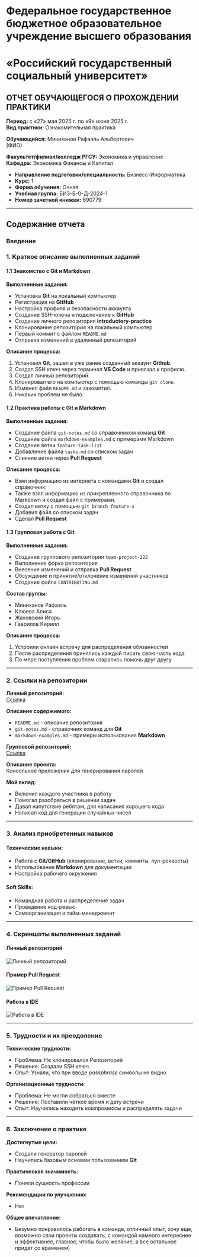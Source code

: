 # Федеральное государственное бюджетное образовательное учреждение высшего образования  
# «Российский государственный социальный университет»  

## ОТЧЕТ ОБУЧАЮЩЕГОСЯ О ПРОХОЖДЕНИИ ПРАКТИКИ  
**Период:** с «27» мая 2025 г. по «9» июня 2025 г.  
**Вид практики:** Ознакомительная практика  

**Обучающийся:** Миниханов Рафаэль Альбертович  
(ФИО)  

**Факультет/филиал/колледж РГСУ:** Экономика и управление  
**Кафедра:** Экономика Финансы и Капитал  

- **Направление подготовки/специальность:** Бизнесс-Информатика  
- **Курс:** 1 
- **Форма обучения:** Очная 
- **Учебная группа:** БИЗ-Б-0-Д-2024-1 
- **Номер зачетной книжки:** 690779 

---

## Содержание отчета

### Введение  

### 1. Краткое описание выполненных заданий

#### 1.1 Знакомство с __Git__ и __Markdown__
**Выполненные задания:**  
- Установка __Git__ на локальный компьютер  
- Регистрация на __GitHub__  
- Настройка профиля и безопасности аккаунта  
- Создание SSH-ключа и подключение к __GitHub__  
- Создание личного репозитория __introductory-practice__ 
- Клонирование репозитория на локальный компьютер  
- Первый коммит с файлом `README.md`
- Отправка изменений в удаленный репозиторий  

**Описание процесса:**  
1. Установил __Git__, зашел в уже ранее созданный аккаунт __Github__. 
2. Создал SSH ключ через терминал __VS Code__ и привязал к профилю. 
3. Создал личный репозиторий. 
4. Клонировал его на компьютер с помощью команды `git clone`. 
5. Изменил файл `README.md` и закомитил. 
6. Никаких проблем не было.

#### 1.2 Практика работы с __Git__ и __Markdown__
**Выполненные задания:**  
- Создание файла `git-notes.md` со справочником команд __Git__  
- Создание файла `markdown-examples.md` с примерами Markdown  
- Создание ветки `feature-task-list`  
- Добавление файла `tasks.md` со списком задач  
- Слияние ветки через __Pull Request__  

**Описание процесса:**  
- Взял информацию из интернета с командами __Git__ и создал справочник.
- Также взял информацию из прикрепленного справочника по Markdown и создал файл с примерами.
- Создал ветку с помощью `git branch feature-x`
- Добавил файл со списком задач
- Сделал __Pull Request__

#### 1.3 Групповая работа с Git
**Выполненные задания:**  
- Создание группового репозитория `team-project-222`
- Выполнение форка репозитория  
- Внесение изменений и отправка __Pull Request__  
- Обсуждение и принятие/отклонение изменений участников  
- Создание файла `CONTRIBUTING.md`  

**Состав группы:**  
- Миниханов Рафаэль
- Клюева Алиса
- Жаховский Игорь
- Гаврилов Кирилл

**Описание процесса:**  
1. Устроили онлайн встречу для распределения обязанностей 
2. После распределения принялись каждый писать свою часть кода
3. По мере поступления проблем старались помочь друг другу

---

### 2. Ссылки на репозитории
**Личный репозиторий:**  
[Ссылка](https://github.com/newcivetik/introductory-practice-civetik)

**Описание содержимого:**  
- `README.md` -  описание репозитория
- `git-notes.md` - справочник команд для __Git__
- `markdown-examples.md` - примеры использования __Markdown__  

**Групповой репозиторий:**  
[Ссылка](https://github.com/newcivetik/team-project-222)  

**Описание проекта:**  
Консольное приложения для генерирования паролей

**Мой вклад:**  
- Включил каждого участника в работу
- Помогал разобраться в решении задач
- Давал напутствие ребятам, для написания хорошего кода
- Написал код для генерации случайных чисел

---

### 3. Анализ приобретенных навыков

#### Технические навыки:
- Работа с __Git/GitHub__ (клонирование, ветки, коммиты, пул-реквесты)
- Использование __Markdown__ для документации
- Настройка рабочего окружения

#### Soft Skills:
- Командная работа и распределение задач
- Проведение код-ревью
- Самоорганизация и тайм-менеджмент

---

### 4. Скриншоты выполненных заданий

#### Личный репозиторий
![Личный репозиторий](screenshot/image1.png)  

#### Пример Pull Request
![Пример Pull Request](screenshot/image2.png)  

#### Работа в IDE
![Работа в IDE](screenshot/image3.png)  

---

### 5. Трудности и их преодоление
**Технические трудности:**  
- Проблема: Не клонировался Репозиторий  
- Решение: Создали SSH ключ  
- Опыт: Узнали, что при вводе _passphrase_ символы не видно

**Организационные трудности:**  
- Проблема: Не могли собраться вместе
- Решение: Поставили четкое время и дату встречи
- Опыт: Научились находить компромиссы и распределять задачи

---

### 6. Заключение о практике
**Достигнутые цели:**  
- Создали генератор паролей
- Научились базовым основам пользованием __Git__

**Практическая значимость:**  
- Поняли сущность профессии

**Рекомендации по улучшению:**  
- Нет

**Общее впечатление:**  
- Безумно понравилось работать в команде, отличный опыт, хочу еще, возможно свои проекты создавать, с командой намного интереснее и эффективнее, главное, чтобы было желание, а все остальное придет со временем)